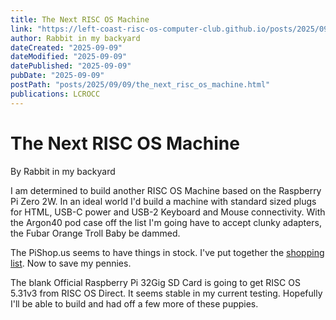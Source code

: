 ```yaml
---
title: The Next RISC OS Machine
link: "https://left-coast-risc-os-computer-club.github.io/posts/2025/09/09/the_next_risc_os_machine.html"
author: Rabbit in my backyard
dateCreated: "2025-09-09"
dateModified: "2025-09-09"
datePublished: "2025-09-09"
pubDate: "2025-09-09"
postPath: "posts/2025/09/09/the_next_risc_os_machine.html"
publications: LCROCC
---
```


# The Next RISC OS Machine

By Rabbit in my backyard

I am determined to build another RISC OS Machine based on the Raspberry Pi Zero 2W. In an ideal world I'd build a machine with standard sized plugs for HTML, USB-C power and USB-2 Keyboard and Mouse connectivity. With the Argon40 pod case off the list I'm going have to accept clunky adapters, the Fubar Orange Troll Baby be dammed.

The PiShop.us seems to have things in stock. I've put together the [shopping list](https://www.pishop.us/wishlist.php?publicwishlist=45970894-4100-47d3-bf7e-c1a48f0fa889). Now to save my pennies.

The blank Official Raspberry Pi 32Gig SD Card is going to get RISC OS 5.31v3 from RISC OS Direct. It seems stable in my current testing. Hopefully I'll be able to build and had off a few more of these puppies.

